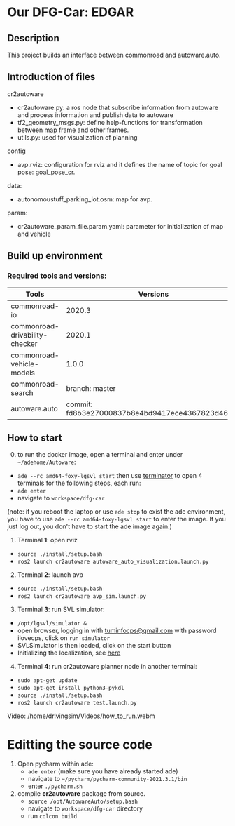 # Our DFG-Car: **EDGAR**

## Description
This project builds an interface between commonroad and autoware.auto. 

## Introduction of files
cr2autoware
* cr2autoware.py: a ros node that subscribe information from autoware and process information and publish data to autoware
* tf2_geometry_msgs.py: define help-functions for transformation between map frame and other frames.
* utils.py: used for visualization of planning

config
* avp.rviz: configuration for rviz and it defines the name of topic for goal pose: goal_pose_cr.

data:
* autonomoustuff_parking_lot.osm: map for avp.

param:
* cr2autoware_param_file.param.yaml: parameter for initialization of map and vehicle

## Build up environment
### Required tools and versions:
| Tools | Versions|
|-|-|
| commonroad-io | 2020.3 |
| commonroad-drivability-checker | 2020.1 |
| commonroad-vehicle-models | 1.0.0 |
| commonroad-search | branch: master |
| autoware.auto |commit: fd8b3e27000837b8e4bd9417ece4367823d468a5|

## How to start

0. to run the docker image, open a terminal and enter under `~/adehome/Autoware`:
  - `ade --rc amd64-foxy-lgsvl start`
then use [terminator](https://wiki.ubuntuusers.de/Terminator/) to open 4 terminals for the following steps, each run:
  - `ade enter`
  - navigate to `workspace/dfg-car`

(note: if you reboot the laptop or use `ade stop` to exist the ade environment, you have to use `ade --rc amd64-foxy-lgsvl start` to enter the image. If you just log out, you don't have to start the ade image again.)

1. Terminal **1**: open rviz 
  - `source ./install/setup.bash`
  - `ros2 launch cr2autoware autoware_auto_visualization.launch.py`
2. Terminal **2**: launch avp 
  - `source ./install/setup.bash`
  - `ros2 launch cr2autoware avp_sim.launch.py`
3. Terminal **3**: run SVL simulator:
  - `/opt/lgsvl/simulator &`
  - open browser, logging in with tuminfocps@gmail.com with password ilovecps, click on `run simulator`
  - SVLSimulator is then loaded, click on the start button
  - Initializing the localization, see [here](https://autowarefoundation.gitlab.io/autoware.auto/AutowareAuto/ndt-initialization.html)
4. Terminal **4**: run cr2autoware planner node in another terminal:
  - `sudo apt-get update`
  - `sudo apt-get install python3-pykdl`
  - `source ./install/setup.bash`
  - `ros2 launch cr2autoware test.launch.py` 

Video:  /home/drivingsim/Videos/how_to_run.webm

# Editting the source code
1. Open pycharm within ade:
   - `ade enter` (make sure you have already started ade)
   - navigate to `~/pycharm/pycharm-community-2021.3.1/bin`
   - enter `./pycharm.sh`
2. compile **cr2autoware** package from source.
   - `source /opt/AutowareAuto/setup.bash`
   - navigate to `workspace/dfg-car` directory
   - run `colcon build`
